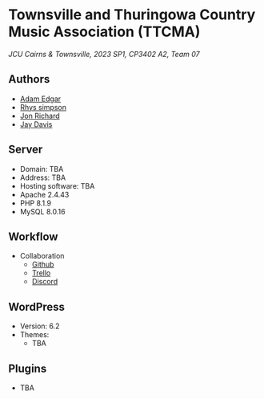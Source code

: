 # Townsville and Thuringowa Country Music Association (TTCMA)
*JCU Cairns & Townsville, 2023 SP1, CP3402 A2, Team 07*

## Authors
 - [Adam Edgar](https://github.com/AdsyEdge)
 - [Rhys simpson](https://github.com/rhys-simpson)
 - [Jon Richard](https://github.com/Jon-Dionson)
 - [Jay Davis](https://github.com/Jay-Davis-191)

## Server
 - Domain: TBA
 - Address: TBA
 - Hosting software: TBA
 - Apache 2.4.43
 - PHP 8.1.9
 - MySQL 8.0.16

## Workflow
 - Collaboration
   - [Github](https://github.com/cp3402-students/project-team-07)
   - [Trello](https://trello.com/b/cWmwdbRf/cms-team-7-web-project-dev-template)
   - [Discord](https://discord.gg/yD2JnmrXQa)

## WordPress
 - Version: 6.2
 - Themes:
   - TBA

## Plugins
 - TBA
